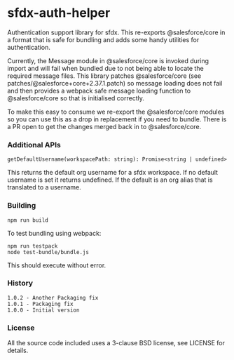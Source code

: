 # sfdx-auth-helper

Authentication support library for sfdx. This re-exports @salesforce/core in a format that is safe for bundling and adds some handy utilities for authentication.

Currently, the Message module in @salesforce/core is invoked during import and will fail when bundled due to not being able to locate the required message files. This library patches @salesforce/core (see patches/@salesforce+core+2.37.1.patch) so message loading does not fail and then provides a webpack safe message loading function to @salesforce/core so that is initialised correctly.

To make this easy to consume we re-export the @salesforce/core modules so you can use this as a drop in replacement if you need to bundle. There is a PR open to get the changes merged back in to @salesforce/core.

### Additional APIs

    getDefaultUsername(workspacePath: string): Promise<string | undefined>

This returns the default org username for a sfdx workspace. If no default username is set it returns undefined. If the default is an org alias that is translated to a username.

### Building

    npm run build

To test bundling using webpack:

    npm run testpack
    node test-bundle/bundle.js

This should execute without error.

### History

    1.0.2 - Another Packaging fix
    1.0.1 - Packaging fix
    1.0.0 - Initial version

### License

All the source code included uses a 3-clause BSD license, see LICENSE for details.
